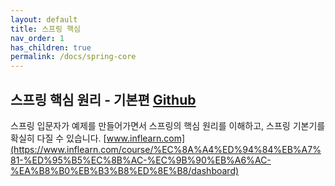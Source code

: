 ```yaml
---
layout: default
title: 스프링 핵심
nav_order: 1
has_children: true
permalink: /docs/spring-core
---
```



## 스프링 핵심 원리 - 기본편 [Github](https://github.com/jeongcode/spring-core)

스프링 입문자가 예제를 만들어가면서 스프링의 핵심 원리를 이해하고, 스프링 기본기를 확실히 다질 수 있습니다.
[www.inflearn.com](https://www.inflearn.com/course/%EC%8A%A4%ED%94%84%EB%A7%81-%ED%95%B5%EC%8B%AC-%EC%9B%90%EB%A6%AC-%EA%B8%B0%EB%B3%B8%ED%8E%B8/dashboard)
